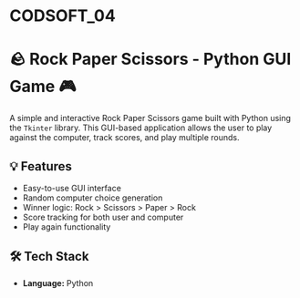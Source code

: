 # CODSOFT_04
# 🪨 Rock Paper Scissors - Python GUI Game 🎮

A simple and interactive Rock Paper Scissors game built with Python using the `Tkinter` library. This GUI-based application allows the user to play against the computer, track scores, and play multiple rounds.

## 💡 Features

- Easy-to-use GUI interface
- Random computer choice generation
- Winner logic: Rock > Scissors > Paper > Rock
- Score tracking for both user and computer
- Play again functionality

## 🛠️ Tech Stack

- **Language:** Python 
